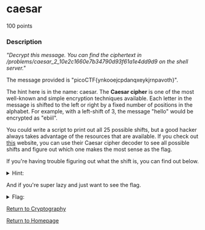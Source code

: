 # caesar
100 points

### Description
*"Decrypt this message. You can find the ciphertext in /problems/caesar_2_10e2c1660e7b34790d93f61a1e4dd9d9 on the shell server."*

The message provided is "picoCTF{ynkooejcpdanqxeykjrnpavoth}". 

The hint here is in the name: caesar. The **Caesar cipher** is one of the most well-known and simple encryption techniques available. Each letter in the message is 
shifted to the left or right by a fixed number of positions in the alphabet. For example, with a left-shift of 3, the message "hello" would be encrypted as "ebiil".

You could write a script to print out all 25 possible shifts, but a good hacker always takes advantage of the resources that are available. If you check out 
[this](https://www.dcode.fr/caesar-cipher) website, you can use their Caesar cipher decoder to see all possible shifts and figure out which one makes the most sense
as the flag.

If you're having trouble figuring out what the shift is, you can find out below.
<details>
  <summary>Hint:</summary>
  The shift is +22, or a right shift by 22. This is the same thing as a left shift by 4.
</details>

And if you're super lazy and just want to see the flag.
<details>
  <summary>Flag:</summary>
  picoCTF{crossingtherubiconvrtezsxl}
</details>

[Return to Cryptography](https://github.com/sdvickers98/picoCTF-2019-Walkthrough/blob/master/cryptography/%230%20-%20Cryptography%20Home%20Page.md)

[Return to Homepage](https://github.com/sdvickers98/picoCTF-2019-Walkthrough)
